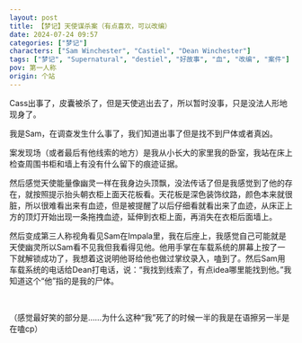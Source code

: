 ```yaml
---
layout: post
title: 【梦记】天使谋杀案（有点喜欢，可以改编）
date: 2024-07-24 09:57
categories: ["梦记"]
characters: ["Sam Winchester", "Castiel", "Dean Winchester"]
tags: ["梦记", "Supernatural", "destiel", "好故事", "血", "改编", "案件"]
pov: 第一人称
origin: 个站
---
```


Cass出事了，皮囊被杀了，但是天使逃出去了，所以暂时没事，只是没法人形地现身了。

我是Sam，在调查发生什么事了，我们知道出事了但是找不到尸体或者真凶。

案发现场（或者最后有他线索的地方）是我从小长大的家里我的卧室，我站在床上检查周围书柜和墙上有没有什么留下的痕迹证据。

然后感觉天使能量像幽灵一样在我身边头顶飘，没法传话了但是我感觉到了他的存在，就按照提示抬头朝衣柜上面天花板看。天花板是深色装饰纹路，颜色本来就很脏，所以很难看出来有血迹，但是被提醒了以后仔细看就看出来了血迹，从床正上方的顶灯开始出现一条拖拽血迹，延伸到衣柜上面，再消失在衣柜后面墙上。

然后变成第三人称视角看见Sam在Impala里，我在后座上，我感觉自己可能就是天使幽灵所以Sam看不见我但我看得见他。他用手掌在车载系统的屏幕上按了一下就解锁成功了，我想着这说明他哥给他也做过掌纹录入，嗑到了。然后Sam用车载系统的电话给Dean打电话，说：“我找到线索了，有点idea哪里能找到他。”我知道这个“他”指的是我的尸体。

<br>

（感觉最好笑的部分是……为什么这种“我”死了的时候一半的我是在语擦另一半是在嗑cp）
